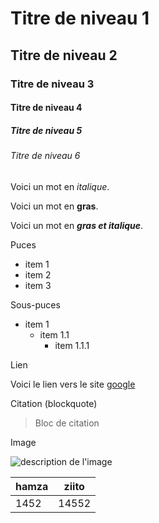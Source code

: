 # Titre de niveau 1
## Titre de niveau 2
### Titre de niveau 3
#### Titre de niveau 4
##### Titre de niveau 5
###### Titre de niveau 6


Voici un mot en *italique*.

Voici un mot en **gras**.

Voici un mot en ***gras et italique***.

Puces
* item 1
* item 2
* item 3

Sous-puces
* item 1
  * item 1.1
    * item 1.1.1

Lien

Voici le lien vers le site [google](http:/google.com)

Citation (blockquote)
> Bloc de citation

Image

![description de l'image](https://static.hitek.fr/img/up_m/2145062202/1d572_onepieceleakchapitre1137.webp)

| hamza | ziito |
| ----- | ----- |
| 1452  | 14552 |
